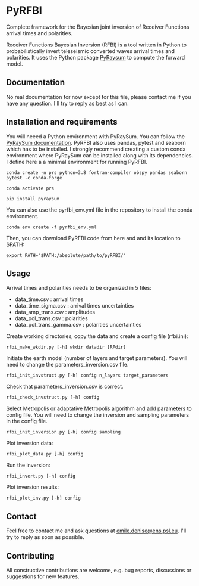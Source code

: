 # PyRFBI

Complete framework for the Bayesian joint inversion of Receiver Functions arrival times and polarities.

Receiver Functions Bayesian Inversion (RFBI) is a tool written in Python to probabilistically invert teleseismic converted waves arrival times and polarities. It uses the Python package [PyRaysum](https://github.com/paudetseis/PyRaysum) to compute the forward model.

## Documentation

No real documentation for now except for this file, please contact me if you have any question. I'll try to reply as best as I can.

## Installation and requirements

You will neeed a Python environment with PyRaySum. You can follow the [PyRaySum documentation](https://paudetseis.github.io/PyRaysum/init.html#installation). PyRFBI also uses pandas, pytest and seaborn which has to be installed. I strongly recommend creating a custom conda environment where PyRaySum can be installed along with its dependencies. I define here a a minimal environment for running PyRFBI.

```
conda create -n prs python=3.8 fortran-compiler obspy pandas seaborn pytest -c conda-forge
```
```
conda activate prs
```
```
pip install pyraysum
```

You can also use the pyrfbi_env.yml file in the repository to install the conda environment.

```
conda env create -f pyrfbi_env.yml
```

Then, you can download PyRFBI code from here and and its location to $PATH:

```
export PATH="$PATH:/absolute/path/to/pyRFBI/"
```

## Usage

Arrival times and polarities needs to be organized in 5 files:
- data_time.csv : arrival times
- data_time_sigma.csv : arrival times uncertainties
- data_amp_trans.csv : amplitudes
- data_pol_trans.csv : polarities
- data_pol_trans_gamma.csv : polarities uncertainties

Create working directories, copy the data and create a config file (rfbi.ini):

```
rfbi_make_wkdir.py [-h] wkdir datadir [RFdir]
```

Initiate the earth model (number of layers and target parameters). You will need to change the parameters_inversion.csv file.

```
rfbi_init_invstruct.py [-h] config n_layers target_parameters
```

Check that parameters_inversion.csv is correct.

```
rfbi_check_invstruct.py [-h] config
```

Select Metropolis or adaptative Metropolis algorithm and add parameters to config file. You will need to change the inversion and sampling parameters in the config file. 

```
rfbi_init_inversion.py [-h] config sampling
```

Plot inversion data:

```
rfbi_plot_data.py [-h] config
```

Run the inversion:

```
rfbi_invert.py [-h] config
```

Plot inversion results:

```
rfbi_plot_inv.py [-h] config
```

## Contact

Feel free to contact me and ask questions at [emile.denise@ens.psl.eu](mailto:emile.denise@ens.psl.eu). I'll try to reply as soon as possible.

## Contributing

All constructive contributions are welcome, e.g. bug reports, discussions or suggestions for new features.